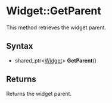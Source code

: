 # Widget::GetParent #
This method retrieves the widget parent.

## Syntax ##
- shared_ptr<[Widget](Widget.md)> **GetParent**()

## Returns ##
Returns the widget parent.
